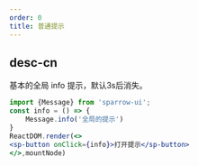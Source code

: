 ```yaml
---
order: 0
title: 普通提示
---
```


## desc-cn
基本的全局 info 提示，默认3s后消失。

```jsx
import {Message} from 'sparrow-ui';
const info = () => {
    Message.info('全局的提示')
}
ReactDOM.render(<>
<sp-button onClick={info}>打开提示</sp-button>
</>,mountNode)
```